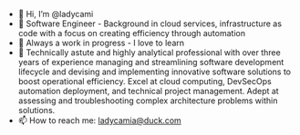 - 👋 Hi, I’m @ladycami
- 👀 Software Engineer - Background in cloud services, infrastructure as code with a focus on creating efficiency through automation
- 🌱 Always a work in progress - I love to learn
- 💞️ Technically astute and highly analytical professional with over three years of experience managing and streamlining software development lifecycle and devising and implementing innovative software solutions to boost operational efficiency. Excel at cloud computing, DevSecOps automation deployment, and technical project management. Adept at assessing and troubleshooting complex architecture problems within solutions.
- 📫 How to reach me: ladycamia@duck.com

<!---
ladycami/ladycami is a ✨ special ✨ repository because its `README.md` (this file) appears on your GitHub profile.
You can click the Preview link to take a look at your changes.
--->
